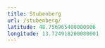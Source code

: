 ```yaml
---
title: Stubenberg
url: /stubenberg/
latitude: 48.756965400000006
longitude: 13.724918200000001
---
```

